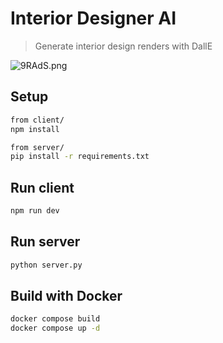 # Interior Designer AI
>Generate interior design renders with DallE

![9RAdS.png](https://cdn.kevingil.com/thumbnail_image.png)



## Setup

```sh
from client/
npm install

from server/ 
pip install -r requirements.txt
```


## Run client

```sh
npm run dev
```


## Run server
```sh
python server.py
```

## Build with Docker
```sh
docker compose build
docker compose up -d
```
